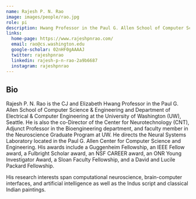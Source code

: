 ```yaml
---
name: Rajesh P. N. Rao
image: images/people/rao.jpg
role: pi
description: Hwang Professor in the Paul G. Allen School of Computer Science & Engineering, and co-Director of the Center for Neurotechnology
links:
  home-page: https://www.rajeshpnrao.com/
  email: rao@cs.washington.edu
  google-scholar: 02nHF0gAAAAJ
  twitter: rajeshpnrao
  linkedin: rajesh-p-n-rao-2a9b6687
  instagram: rajeshpnrao
---
```


## Bio

Rajesh P. N. Rao is the CJ and Elizabeth Hwang Professor in the Paul G. Allen School of Computer Science & Engineering and Department of Electrical & Computer Engineering at the University of Washington (UW), Seattle. He is also the co-Director of the Center for Neurotechnology (CNT), Adjunct Professor in the Bioengineering department, and faculty member in the Neuroscience Graduate Program at UW. He directs the Neural Systems Laboratory located in the Paul G. Allen Center for Computer Science and Engineering. His awards include a Guggenheim Fellowship, an IEEE Fellow award, a Fulbright Scholar award, an NSF CAREER award, an ONR Young Investigator Award, a Sloan Faculty Fellowship, and a David and Lucile Packard Fellowship.

His research interests span computational neuroscience, brain-computer interfaces, and artificial intelligence as well as the Indus script and classical Indian paintings.